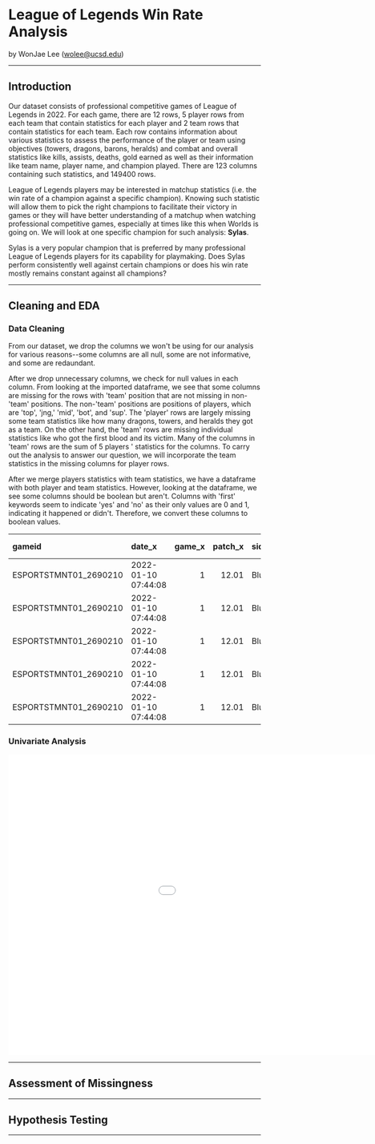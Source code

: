 # League of Legends Win Rate Analysis

by WonJae Lee (wolee@ucsd.edu)

---

## Introduction

Our dataset consists of professional competitive games of League of Legends in 2022. For each game, there are 12 rows, 5 player rows from each team that contain statistics for each player and 2 team rows that contain statistics for each team. Each row contains information about various statistics to assess the performance of the player or team using objectives (towers, dragons, barons, heralds) and combat and overall statistics like kills, assists, deaths, gold earned as well as their information like team name, player name, and champion played. There are 123 columns containing such statistics, and 149400 rows.
 
League of Legends players may be interested in matchup statistics (i.e. the win rate of a champion against a specific champion). Knowing such statistic will allow them to pick the right champions to facilitate their victory in games or they will have better understanding of a matchup when watching professional competitive games, especially at times like this when Worlds is going on. We will look at one specific champion for such analysis: **Sylas**.

Sylas is a very popular champion that is preferred by many professional League of Legends players for its capability for playmaking. Does Sylas perform consistently well against certain champions or does his win rate mostly remains constant against all champions?

---

## Cleaning and EDA

### Data Cleaning

From our dataset, we drop the columns we won't be using for our analysis for various reasons--some columns are all null, some are not informative, and some are redaundant. 

After we drop unnecessary columns, we check for null values in each column. From looking at the imported dataframe, we see that some columns are missing for the rows with 'team' position that are not missing in non-'team' positions. The non-'team' positions are positions of players, which are 'top', 'jng,' 'mid', 'bot', and 'sup'. The 'player' rows are largely missing some team statistics like how many dragons, towers, and heralds they got as a team. On the other hand, the 'team' rows are missing individual statistics like who got the first blood and its victim. Many of the columns in 'team' rows are the sum of 5 players ' statistics for the columns. To carry out the analysis to answer our question, we will incorporate the team statistics in the missing columns for player rows. 

After we merge players statistics with team statistics, we have a dataframe with both player and team statistics. However, looking at the dataframe, we see some columns should be boolean but aren't. Columns with 'first' keywords seem to indicate 'yes' and 'no' as their only values are 0 and 1, indicating it happened or didn't. Therefore, we convert these columns to boolean values.




| gameid                | date_x              |   game_x |   patch_x | side   | position_x   | playername_x   | teamname_x               | champion_x   | ban1_x   | ban2_x   | ban3_x   | ban4_x   | ban5_x   |   gamelength_x |   result_x |   kills_x |   deaths_x |   assists_x |   teamkills_x |   teamdeaths_x |   doublekills_x |   triplekills_x |   quadrakills_x |   pentakills_x | firstblood_x   | firstbloodkill_x   | firstbloodassist_x   | firstbloodvictim_x   |   team kpm_x |   ckpm_x |   barons_x |   inhibitors_x |   damagetochampions_x |   dpm_x |   damageshare_x |   damagetakenperminute_x |   damagemitigatedperminute_x |   wardsplaced_x |   wpm_x |   wardskilled_x |   wcpm_x |   controlwardsbought_x |   visionscore_x |   vspm_x |   totalgold_x |   earnedgold_x |   earned gpm_x |   earnedgoldshare_x |   goldspent_x |   total cs_x |   minionkills_x |   monsterkills_x |   cspm_x |   goldat10_x |   xpat10_x |   csat10_x |   golddiffat10_x |   xpdiffat10_x |   csdiffat10_x |   killsat10_x |   assistsat10_x |   deathsat10_x |   goldat15_x |   xpat15_x |   csat15_x |   golddiffat15_x |   xpdiffat15_x |   csdiffat15_x |   killsat15_x |   assistsat15_x |   deathsat15_x |   date |   game |   patch |   position |   playername |   teamname |   champion |   ban1 |   ban2 |   ban3 |   ban4 |   ban5 |   gamelength |   result |   kills |   deaths |   assists |   teamkills |   teamdeaths |   doublekills |   triplekills |   quadrakills |   pentakills |   firstblood |   firstbloodkill |   firstbloodassist |   firstbloodvictim |   team kpm |   ckpm |   barons |   inhibitors |   damagetochampions |   dpm |   damageshare |   damagetakenperminute |   damagemitigatedperminute |   wardsplaced |   wpm |   wardskilled |   wcpm |   controlwardsbought |   visionscore |   vspm |   totalgold |   earnedgold |   earned gpm |   earnedgoldshare |   goldspent |   total cs |   minionkills |   monsterkills |   cspm |   goldat10 |   xpat10 |   csat10 |   golddiffat10 |   xpdiffat10 |   csdiffat10 |   killsat10 |   assistsat10 |   deathsat10 |   goldat15 |   xpat15 |   csat15 |   golddiffat15 |   xpdiffat15 |   csdiffat15 |   killsat15 |   assistsat15 |   deathsat15 |   firstdragon |   dragons |   elementaldrakes |   infernals |   mountains |   clouds |   oceans |   chemtechs |   hextechs |   elders |   firstherald |   heralds |   firstbaron |   firsttower |   towers |   firstmidtower |   firsttothreetowers |   turretplates |
|:----------------------|:--------------------|---------:|----------:|:-------|:-------------|:---------------|:-------------------------|:-------------|:---------|:---------|:---------|:---------|:---------|---------------:|-----------:|----------:|-----------:|------------:|--------------:|---------------:|----------------:|----------------:|----------------:|---------------:|:---------------|:-------------------|:---------------------|:---------------------|-------------:|---------:|-----------:|---------------:|----------------------:|--------:|----------------:|-------------------------:|-----------------------------:|----------------:|--------:|----------------:|---------:|-----------------------:|----------------:|---------:|--------------:|---------------:|---------------:|--------------------:|--------------:|-------------:|----------------:|-----------------:|---------:|-------------:|-----------:|-----------:|-----------------:|---------------:|---------------:|--------------:|----------------:|---------------:|-------------:|-----------:|-----------:|-----------------:|---------------:|---------------:|--------------:|----------------:|---------------:|-------:|-------:|--------:|-----------:|-------------:|-----------:|-----------:|-------:|-------:|-------:|-------:|-------:|-------------:|---------:|--------:|---------:|----------:|------------:|-------------:|--------------:|--------------:|--------------:|-------------:|-------------:|-----------------:|-------------------:|-------------------:|-----------:|-------:|---------:|-------------:|--------------------:|------:|--------------:|-----------------------:|---------------------------:|--------------:|------:|--------------:|-------:|---------------------:|--------------:|-------:|------------:|-------------:|-------------:|------------------:|------------:|-----------:|--------------:|---------------:|-------:|-----------:|---------:|---------:|---------------:|-------------:|-------------:|------------:|--------------:|-------------:|-----------:|---------:|---------:|---------------:|-------------:|-------------:|------------:|--------------:|-------------:|--------------:|----------:|------------------:|------------:|------------:|---------:|---------:|------------:|-----------:|---------:|--------------:|----------:|-------------:|-------------:|---------:|----------------:|---------------------:|---------------:|
| ESPORTSTMNT01_2690210 | 2022-01-10 07:44:08 |        1 |     12.01 | Blue   | top          | Soboro         | Fredit BRION Challengers | Renekton     | Karma    | Caitlyn  | Syndra   | Thresh   | Lulu     |           1713 |          0 |         2 |          3 |           2 |             9 |             19 |               0 |               0 |               0 |              0 | False          | False              | False                | False                |       0.3152 |   0.9807 |          0 |              0 |                 15768 | 552.294 |       0.278784  |                 1072.4   |                      777.793 |               8 |  0.2802 |               6 |   0.2102 |                      5 |              26 |   0.9107 |         10934 |           7164 |        250.928 |            0.253859 |         10275 |          231 |             220 |               11 |   8.0911 |         3228 |       4909 |         89 |               52 |            -44 |              8 |             0 |               0 |              0 |         5025 |       7560 |        135 |              391 |            345 |             14 |             0 |               1 |              0 |    nan |    nan |     nan |        nan |          nan |        nan |        nan |    nan |    nan |    nan |    nan |    nan |          nan |      nan |     nan |      nan |       nan |         nan |          nan |           nan |           nan |           nan |          nan |          nan |              nan |                nan |                nan |        nan |    nan |      nan |          nan |                 nan |   nan |           nan |                    nan |                        nan |           nan |   nan |           nan |    nan |                  nan |           nan |    nan |         nan |          nan |          nan |               nan |         nan |        nan |           nan |            nan |    nan |        nan |      nan |      nan |            nan |          nan |          nan |         nan |           nan |          nan |        nan |      nan |      nan |            nan |          nan |          nan |         nan |           nan |          nan |           nan |       nan |               nan |         nan |         nan |      nan |      nan |         nan |        nan |      nan |           nan |       nan |          nan |          nan |      nan |             nan |                  nan |            nan |
| ESPORTSTMNT01_2690210 | 2022-01-10 07:44:08 |        1 |     12.01 | Blue   | jng          | Raptor         | Fredit BRION Challengers | Xin Zhao     | Karma    | Caitlyn  | Syndra   | Thresh   | Lulu     |           1713 |          0 |         2 |          5 |           6 |             9 |             19 |               0 |               0 |               0 |              0 | True           | False              | True                 | False                |       0.3152 |   0.9807 |          0 |              0 |                 11765 | 412.084 |       0.208009  |                  944.273 |                      650.158 |               6 |  0.2102 |              18 |   0.6305 |                      6 |              48 |   1.6813 |          9138 |           5368 |        188.021 |            0.19022  |          8750 |          148 |              33 |              115 |   5.1839 |         3429 |       3484 |         58 |              485 |            432 |             -5 |             1 |               2 |              0 |         5366 |       5320 |         89 |              541 |           -275 |            -11 |             2 |               3 |              2 |    nan |    nan |     nan |        nan |          nan |        nan |        nan |    nan |    nan |    nan |    nan |    nan |          nan |      nan |     nan |      nan |       nan |         nan |          nan |           nan |           nan |           nan |          nan |          nan |              nan |                nan |                nan |        nan |    nan |      nan |          nan |                 nan |   nan |           nan |                    nan |                        nan |           nan |   nan |           nan |    nan |                  nan |           nan |    nan |         nan |          nan |          nan |               nan |         nan |        nan |           nan |            nan |    nan |        nan |      nan |      nan |            nan |          nan |          nan |         nan |           nan |          nan |        nan |      nan |      nan |            nan |          nan |          nan |         nan |           nan |          nan |           nan |       nan |               nan |         nan |         nan |      nan |      nan |         nan |        nan |      nan |           nan |       nan |          nan |          nan |      nan |             nan |                  nan |            nan |
| ESPORTSTMNT01_2690210 | 2022-01-10 07:44:08 |        1 |     12.01 | Blue   | mid          | Feisty         | Fredit BRION Challengers | LeBlanc      | Karma    | Caitlyn  | Syndra   | Thresh   | Lulu     |           1713 |          0 |         2 |          2 |           3 |             9 |             19 |               0 |               0 |               0 |              0 | False          | False              | False                | False                |       0.3152 |   0.9807 |          0 |              0 |                 14258 | 499.405 |       0.252086  |                  581.646 |                      227.776 |              19 |  0.6655 |               7 |   0.2452 |                      7 |              29 |   1.0158 |          9715 |           5945 |        208.231 |            0.210665 |          8725 |          193 |             177 |               16 |   6.7601 |         3283 |       4556 |         81 |              162 |             71 |              0 |             0 |               1 |              0 |         5118 |       6942 |        120 |             -475 |            153 |              1 |             0 |               3 |              0 |    nan |    nan |     nan |        nan |          nan |        nan |        nan |    nan |    nan |    nan |    nan |    nan |          nan |      nan |     nan |      nan |       nan |         nan |          nan |           nan |           nan |           nan |          nan |          nan |              nan |                nan |                nan |        nan |    nan |      nan |          nan |                 nan |   nan |           nan |                    nan |                        nan |           nan |   nan |           nan |    nan |                  nan |           nan |    nan |         nan |          nan |          nan |               nan |         nan |        nan |           nan |            nan |    nan |        nan |      nan |      nan |            nan |          nan |          nan |         nan |           nan |          nan |        nan |      nan |      nan |            nan |          nan |          nan |         nan |           nan |          nan |           nan |       nan |               nan |         nan |         nan |      nan |      nan |         nan |        nan |      nan |           nan |       nan |          nan |          nan |      nan |             nan |                  nan |            nan |
| ESPORTSTMNT01_2690210 | 2022-01-10 07:44:08 |        1 |     12.01 | Blue   | bot          | Gamin          | Fredit BRION Challengers | Samira       | Karma    | Caitlyn  | Syndra   | Thresh   | Lulu     |           1713 |          0 |         2 |          4 |           2 |             9 |             19 |               0 |               0 |               0 |              0 | True           | False              | True                 | False                |       0.3152 |   0.9807 |          0 |              0 |                 11106 | 389.002 |       0.196358  |                  463.853 |                      218.879 |              12 |  0.4203 |               6 |   0.2102 |                      4 |              25 |   0.8757 |         10605 |           6835 |        239.405 |            0.242201 |         10425 |          226 |             208 |               18 |   7.9159 |         3600 |       3103 |         78 |              296 |            265 |            -12 |             1 |               1 |              0 |         5461 |       4591 |        115 |             -793 |          -1343 |            -34 |             2 |               1 |              2 |    nan |    nan |     nan |        nan |          nan |        nan |        nan |    nan |    nan |    nan |    nan |    nan |          nan |      nan |     nan |      nan |       nan |         nan |          nan |           nan |           nan |           nan |          nan |          nan |              nan |                nan |                nan |        nan |    nan |      nan |          nan |                 nan |   nan |           nan |                    nan |                        nan |           nan |   nan |           nan |    nan |                  nan |           nan |    nan |         nan |          nan |          nan |               nan |         nan |        nan |           nan |            nan |    nan |        nan |      nan |      nan |            nan |          nan |          nan |         nan |           nan |          nan |        nan |      nan |      nan |            nan |          nan |          nan |         nan |           nan |          nan |           nan |       nan |               nan |         nan |         nan |      nan |      nan |         nan |        nan |      nan |           nan |       nan |          nan |          nan |      nan |             nan |                  nan |            nan |
| ESPORTSTMNT01_2690210 | 2022-01-10 07:44:08 |        1 |     12.01 | Blue   | sup          | Loopy          | Fredit BRION Challengers | Leona        | Karma    | Caitlyn  | Syndra   | Thresh   | Lulu     |           1713 |          0 |         1 |          5 |           6 |             9 |             19 |               0 |               0 |               0 |              0 | True           | True               | False                | False                |       0.3152 |   0.9807 |          0 |              0 |                  3663 | 128.301 |       0.0647631 |                  475.026 |                      490.123 |              29 |  1.0158 |              14 |   0.4904 |                     11 |              69 |   2.4168 |          6678 |           2908 |        101.856 |            0.103054 |          6395 |           42 |              42 |                0 |   1.4711 |         2678 |       2161 |         16 |              528 |           -587 |              1 |             1 |               1 |              0 |         3836 |       3588 |         28 |              443 |           -497 |              7 |             1 |               2 |              2 |    nan |    nan |     nan |        nan |          nan |        nan |        nan |    nan |    nan |    nan |    nan |    nan |          nan |      nan |     nan |      nan |       nan |         nan |          nan |           nan |           nan |           nan |          nan |          nan |              nan |                nan |                nan |        nan |    nan |      nan |          nan |                 nan |   nan |           nan |                    nan |                        nan |           nan |   nan |           nan |    nan |                  nan |           nan |    nan |         nan |          nan |          nan |               nan |         nan |        nan |           nan |            nan |    nan |        nan |      nan |      nan |            nan |          nan |          nan |         nan |           nan |          nan |        nan |      nan |      nan |            nan |          nan |          nan |         nan |           nan |          nan |           nan |       nan |               nan |         nan |         nan |      nan |      nan |         nan |        nan |      nan |           nan |       nan |          nan |          nan |      nan |             nan |                  nan |            nan |


### Univariate Analysis

<iframe src="./assets/all_winrates.html" width=1200 height=600 frameBorder=0></iframe>

---

## Assessment of Missingness


---

## Hypothesis Testing


---
